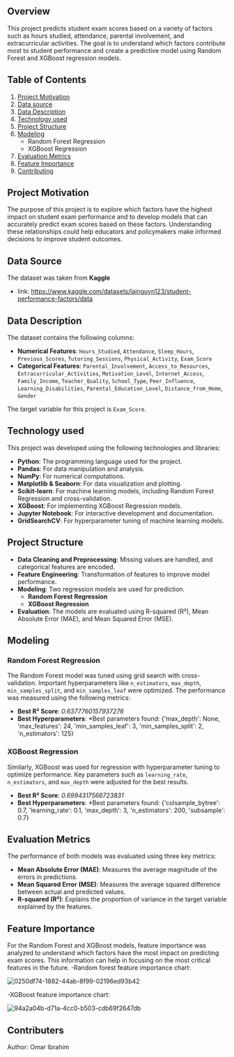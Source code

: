 ## **Overview**
This project predicts student exam scores based on a variety of factors such as hours studied, attendance, parental involvement, and extracurricular activities. The goal is to understand which factors contribute most to student performance and create a predictive model using Random Forest and XGBoost regression models.

## **Table of Contents**
1. [Project Motivation](#motivation)
2. [Data source](#source)
3. [Data Description](#data)
4. [Technology used](#technology)
5. [Project Structure](#structure)
6. [Modeling](#modeling)
   - Random Forest Regression
   - XGBoost Regression
7. [Evaluation Metrics](#evaluation)
8. [Feature Importance](#feature-importance)
9. [Contributing](#contributers)


## **Project Motivation** <a name="motivation"></a>
The purpose of this project is to explore which factors have the highest impact on student exam performance and to develop models that can accurately predict exam scores based on these factors. Understanding these relationships could help educators and policymakers make informed decisions to improve student outcomes.

## **Data Source** <a name="source"></a>
The dataset was taken from **Kaggle**
- link: https://www.kaggle.com/datasets/lainguyn123/student-performance-factors/data


## **Data Description** <a name="data"></a>
The dataset contains the following columns:
- **Numerical Features**: `Hours_Studied`, `Attendance`, `Sleep_Hours`, `Previous_Scores`, `Tutoring_Sessions`, `Physical_Activity`, `Exam_Score`
- **Categorical Features**: `Parental_Involvement`, `Access_to_Resources`, `Extracurricular_Activities`, `Motivation_Level`, `Internet_Access`, `Family_Income`, `Teacher_Quality`, `School_Type`, `Peer_Influence`, `Learning_Disabilities`, `Parental_Education_Level`, `Distance_from_Home`, `Gender`

The target variable for this project is `Exam_Score`.

## **Technology used** <a name="technology"></a>
This project was developed using the following technologies and libraries:

- **Python**: The programming language used for the project.
- **Pandas**: For data manipulation and analysis.
- **NumPy**: For numerical computations.
- **Matplotlib & Seaborn**: For data visualization and plotting.
- **Scikit-learn**: For machine learning models, including Random Forest Regression and cross-validation.
- **XGBoost**: For implementing XGBoost Regression models.
- **Jupyter Notebook**: For interactive development and documentation.
- **GridSearchCV**: For hyperparameter tuning of machine learning models.

## **Project Structure** <a name="structure"></a>
- **Data Cleaning and Preprocessing**: Missing values are handled, and categorical features are encoded.
- **Feature Engineering**: Transformation of features to improve model performance.
- **Modeling**: Two regression models are used for prediction.
    - **Random Forest Regression**
    - **XGBoost Regression**
- **Evaluation**: The models are evaluated using R-squared (R²), Mean Absolute Error (MAE), and Mean Squared Error (MSE).

## **Modeling** <a name="modeling"></a>

### **Random Forest Regression**
The Random Forest model was tuned using grid search with cross-validation. Important hyperparameters like `n_estimators`, `max_depth`, `min_samples_split`, and `min_samples_leaf` were optimized. The performance was measured using the following metrics:
- **Best R² Score**: *0.6377760157937276*
- **Best Hyperparameters**: *Best parameters found:  {'max_depth': None, 'max_features': 24, 'min_samples_leaf': 3, 'min_samples_split': 2, 'n_estimators': 125}

### **XGBoost Regression**
Similarly, XGBoost was used for regression with hyperparameter tuning to optimize performance. Key parameters such as `learning_rate`, `n_estimators`, and `max_depth` were adjusted for the best results.
- **Best R² Score**: *0.6994317566723831*
- **Best Hyperparameters**: *Best parameters found:  {'colsample_bytree': 0.7, 'learning_rate': 0.1, 'max_depth': 3, 'n_estimators': 200, 'subsample': 0.7}

## **Evaluation Metrics** <a name="evaluation"></a>
The performance of both models was evaluated using three key metrics:
- **Mean Absolute Error (MAE)**: Measures the average magnitude of the errors in predictions.
- **Mean Squared Error (MSE)**: Measures the average squared difference between actual and predicted values.
- **R-squared (R²)**: Explains the proportion of variance in the target variable explained by the features.

## **Feature Importance** <a name="feature-importance"></a>
For the Random Forest and XGBoost models, feature importance was analyzed to understand which factors have the most impact on predicting exam scores. This information can help in focusing on the most critical features in the future.
-Random forest feature importance chart:

![0250df74-1882-44ab-8f99-02196ed93b42](https://github.com/user-attachments/assets/4bf2d8d3-37da-4fa2-8abb-a86ac7d6e4c9)

-XGBoost feature importance chart:


![94a2a04b-d71a-4cc0-b503-cdb69f2647db](https://github.com/user-attachments/assets/226b5b97-4e0d-4cff-b39e-364ce58627fc)

## **Contributers** <a name="contributers"></a>
Author: Omar Ibrahim

